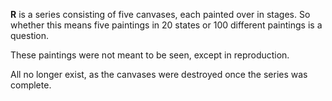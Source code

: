 **R** is a series consisting of five canvases, each painted over in stages. So whether this means five paintings in 20 states or 100 different paintings is a question.

These paintings were not meant to be seen, except in reproduction.

All no longer exist, as the canvases were destroyed once the series was complete.
